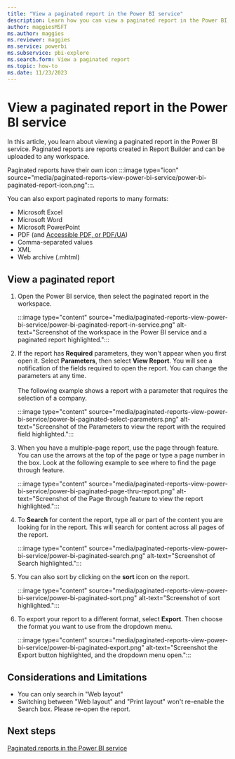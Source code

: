 ```yaml
---
title: "View a paginated report in the Power BI service"
description: Learn how you can view a paginated report in the Power BI service that has parameters and then export it to  a different format.  
author: maggiesMSFT
ms.author: maggies
ms.reviewer: maggies
ms.service: powerbi
ms.subservice: pbi-explore
ms.search.form: View a paginated report
ms.topic: how-to
ms.date: 11/23/2023
---
```


# View a paginated report in the Power BI service

In this article, you learn about viewing a paginated report in the Power BI service. Paginated reports are reports created in Report Builder and can be uploaded to any  workspace.

Paginated reports have their own icon :::image type="icon" source="media/paginated-reports-view-power-bi-service/power-bi-paginated-report-icon.png":::.

You can also export paginated reports to many formats:

- Microsoft Excel
- Microsoft Word
- Microsoft PowerPoint
- PDF (and [Accessible PDF, or PDF/UA](../report-server/rendering-extension-support.md))
- Comma-separated values
- XML
- Web archive (.mhtml)

## View a paginated report

1. Open the Power BI service, then select the paginated report in the workspace.

    :::image type="content" source="media/paginated-reports-view-power-bi-service/power-bi-paginated-report-in-service.png" alt-text="Screenshot of the workspace in the Power BI service and a paginated report highlighted.":::

2. If the report has **Required** parameters, they won't appear when you first open it. Select **Parameters**, then select **View Report**. You will see a notification of the fields required to open the report. You can change the parameters at any time.</br></br>The following example shows a report with a parameter that requires the selection of a company.

    :::image type="content" source="media/paginated-reports-view-power-bi-service/power-bi-paginated-select-parameters.png" alt-text="Screenshot of the Parameters to view the report with the required field highlighted.":::

3. When you have a multiple-page report, use the page through feature. You can use the arrows at the top of the page or type a page number in the box. Look at the following example to see where to find the page through feature.

    :::image type="content" source="media/paginated-reports-view-power-bi-service/power-bi-paginated-page-thru-report.png" alt-text="Screenshot of the Page through feature to view the report highlighted.":::

4. To **Search** for content the report, type all or part of the content you are looking for in the report. This will search for content across all pages of the report.
   
    :::image type="content" source="media/paginated-reports-view-power-bi-service/power-bi-paginated-search.png" alt-text="Screenshot of Search highlighted.":::

5. You can also sort by clicking on the **sort** icon on the report.
   
    :::image type="content" source="media/paginated-reports-view-power-bi-service/power-bi-paginated-sort.png" alt-text="Screenshot of sort highlighted.":::
   

6. To export your report to a different format, select **Export**. Then choose the format you want to use from the dropdown menu.

    :::image type="content" source="media/paginated-reports-view-power-bi-service/power-bi-paginated-export.png" alt-text="Screenshot the Export button highlighted, and the dropdown menu open.":::

## Considerations and Limitations 
- You can only search in "Web layout"
- Switching between "Web layout" and "Print layout" won't re-enable the Search box. Please re-open the report. 

## Next steps

[Paginated reports in the Power BI service](end-user-paginated-report.md)
